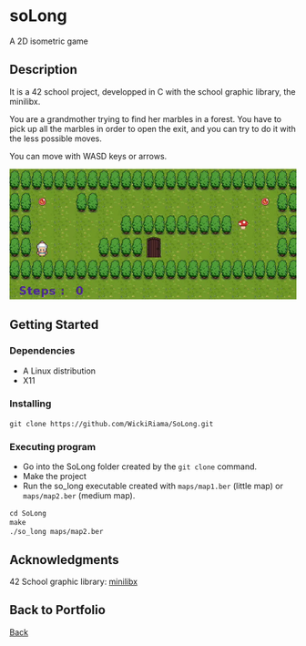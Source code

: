 # soLong

A 2D isometric game

## Description

It is a 42 school project, developped in C with the school graphic library, the minilibx.

You are a grandmother trying to find her marbles in a forest.
You have to pick up all the marbles in order to open the exit, and you can try to do it with the less possible moves.

You can move with WASD keys or arrows.

![SoLong](https://github.com/WickiRiama/wickiriama.github.io/blob/main/assets/img/SoLong.gif)


## Getting Started

### Dependencies

* A Linux distribution
* X11

### Installing

 ```
 git clone https://github.com/WickiRiama/SoLong.git
 ```


### Executing program

* Go into the SoLong folder created by the `git clone` command.
* Make the project
* Run the so_long executable created with `maps/map1.ber` (little map) or `maps/map2.ber` (medium map).

```
cd SoLong
make
./so_long maps/map2.ber
```
## Acknowledgments

42 School graphic library: [minilibx](https://github.com/42Paris/minilibx-linux)

## Back to Portfolio

[Back](https://wickiriama.github.io)
